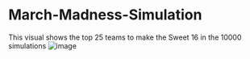 # March-Madness-Simulation

This visual shows the top 25 teams to make the Sweet 16 in the 10000 simulations
![image](https://github.com/bpapiernik/March-Madness-Simulation/assets/135991331/0848922d-e330-4e1e-bed1-3704272838cc)
